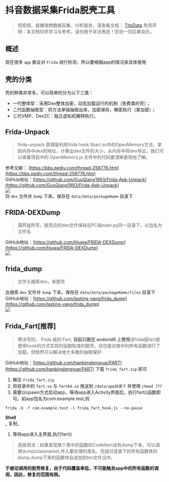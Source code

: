 # 抖音数据采集Frida脱壳工具


>
> 短视频、直播电商数据采集、分析服务，请查看文档： [TitoData](https://www.titodata.com?from=douyinarticle)
> 免责声明：本文档仅供学习与参考，请勿用于非法用途！否则一切后果自负。
> 

## 概述
现在很多 `app` 都会对 `Frida` 进行检测，所以要根据app的情况来具体使用

## 壳的分类
壳的种类非常多，可以简单的分为以下三类：

- 一代整体型：采用Dex整体加密，动态加载运行的机制（免费类的壳）；
- 二代函数抽取型：将方法单独抽取出来，加密保存，解密执行（某加密）；
- 三代VMP、Dex2C：独立虚拟机解释执行。

## Frida-Unpack
> firda-unpack 原理是利用frida hook libart.so中的OpenMemory方法，拿到内存中dex的地址，计算出dex文件的大小，从内存中将dex导出，我们可以查看项目中的 OpenMemory.js 文件中的代码更清晰直观地了解。

参考文献： [https://bbs.pediy.com/thread-258776.htm](https://bbs.pediy.com/thread-258776.htm)<br>GitHub地址：[https://github.com/GuoQiang1993/Frida-Apk-Unpack](https://github.com/GuoQiang1993/Frida-Apk-Unpack)<br>[![](https://cdn.nlark.com/yuque/0/2021/png/97322/1611487409463-13118cad-1570-4bd8-90d7-5bc03c62eaa3.png#align=left&display=inline&height=547&margin=%5Bobject%20Object%5D&originHeight=547&originWidth=718&size=0&status=done&style=none&width=718)](https://static.zhangkunzhi.com/typecho/2020/08/20/953524246794930/1597895351.png)<br>将 `dex` 文件并 `dump` 下来，保存在 `data/data/packageName` 目录下

## FRIDA-DEXDump
> 葫芦娃所写，脱壳后的dex文件保存在PC端main.py同一目录下，以包名为文件名

GitHub地址：[https://github.com/hluwa/FRIDA-DEXDump](https://github.com/hluwa/FRIDA-DEXDump)<br>[![](https://cdn.nlark.com/yuque/0/2021/png/97322/1611487409403-a57a3c0b-daea-4e40-8bbb-1eadc1688d7b.png#align=left&display=inline&height=283&margin=%5Bobject%20Object%5D&originHeight=283&originWidth=939&size=0&status=done&style=none&width=939)](https://static.zhangkunzhi.com/typecho/2020/08/20/954871491878402/1597895486.png)

## frida_dump
> 文件头搜索dex，来脱壳

会搜索 `dex` 文件并 `dump` 下来，保存在 `data/data/packageName/files` 目录下<br>GitHub地址：[https://github.com/lasting-yang/frida_dump](https://github.com/lasting-yang/frida_dump)<br>[![](https://cdn.nlark.com/yuque/0/2021/png/97322/1611487409468-c52384db-3d2b-4606-bcee-c7f53c04f5a8.png#align=left&display=inline&height=411&margin=%5Bobject%20Object%5D&originHeight=411&originWidth=911&size=0&status=done&style=none&width=911)](https://static.zhangkunzhi.com/typecho/2020/08/20/955723917172999/1597895571.png)

## Frida_Fart[推荐]
> 寒冰写的， Frida 版的 Fart, **目前只能在 andorid8 上使用**该frida版fart是使用hook的方式实现的函数粒度的脱壳，仅仅是对类中的所有函数进行了加载，但依然可以解决绝大多数的抽取保护

GitHub地址：[https://github.com/hanbinglengyue/FART](https://github.com/hanbinglengyue/FART) 下载 `frida_fart.zip` 即可

1. 解压 `frida_fart.zip`
1. 将目录中的 `fart.so` 与 `fart64.so` 推送到 `/data/app目录下` 并使用 `chmod 777`
1. 需要以spawn方式启动app，等待app进入Activity界面后，执行fart()函数即可。如app包名为com.example.test,则
```
frida -U -f com.example.test -l frida_fart_hook.js --no-pause
```
**Shell**<br>_ 复制_

1. 等待app进入主界面,执行fart()
> 高级用法：如果发现某个类中的函数的CodeItem没有dump下来，可以调用dump(classname),传入要处理的类名，完成对该类下的所有函数体的dump,dump下来的函数体会追加到bin文件当中。

**于被动调用的脱壳修复，由于代码覆盖率低，不可能触发app中的所有函数的调用，因此，修复的范围有限。**
